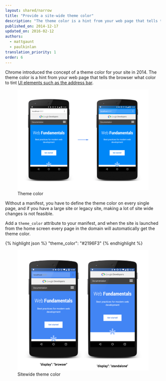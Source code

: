 ```yaml
---
layout: shared/narrow
title: "Provide a site-wide theme color"
description: "The theme color is a hint from your web page that tells the browser what color to tint UI elements such as the address bar."
published_on: 2014-12-17
updated_on: 2016-02-12
authors:
  - mattgaunt
  - paulkinlan
translation_priority: 1
order: 6
---
```


Chrome introduced the concept of a theme color for your site in 2014. The theme color
is a hint from your web page that tells the browser what color to tint
[UI elements such as the address bar](/web/fundamentals/design-and-ui/browser-customization/).  


<figure>
  <img src="images/theme-color.png" alt="backgroud color">
  <figcaption>Theme color</figcaption>
</figure>

Without a manifest, you have to define the theme color on every single page, and if 
you have a large site or legacy site, making a lot of site wide changes is not feasible.

Add a `theme_color` attribute to your manifest, and when the site is launched
from the home screen every page in the domain will automatically get the theme color.

{% highlight json %}
"theme_color": "#2196F3"
{% endhighlight %}

<figure>
  <img src="images/manifest-display-options.png" alt="backgroud color">
  <figcaption>Sitewide theme color</figcaption>
</figure>